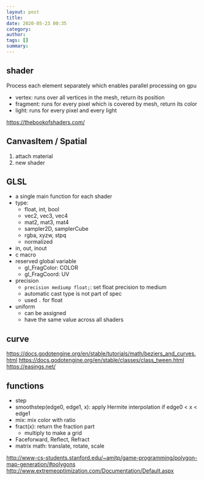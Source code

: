 ```yaml
---
layout: post
title: 
date: 2020-05-23 00:35
category: 
author: 
tags: []
summary: 
---
```


## shader

Process each element separately which enables parallel processing on gpu

* vertex: runs over all vertices in the mesh,
  return its position
* fragment: runs for every pixel which is covered by mesh,
  return its color
* light: runs for every pixel and every light

https://thebookofshaders.com/

## CanvasItem / Spatial

1. attach material
2. new shader


## GLSL

* a single main function for each shader
* type: 
  * float, int, bool
  * vec2, vec3, vec4
  * mat2, mat3, mat4
  * sampler2D, samplerCube
  * rgba, xyzw, stpq
  * normalized
* in, out, inout
* c macro
* reserved global variable
  * gl_FragColor: COLOR
  * gl_FragCoord: UV
* precision
  * `precision mediump float;`: set float precision to medium
  * automatic cast type is not part of spec
  * used `.` for float
* uniform
  * can be assigned
  * have the same value across all shaders

## curve

https://docs.godotengine.org/en/stable/tutorials/math/beziers_and_curves.html
https://docs.godotengine.org/en/stable/classes/class_tween.html
https://easings.net/

## functions

* step
* smoothstep(edge0, edge1, x): apply Hermite interpolation if edge0 < x < edge1
* mix: mix color with ratio
* fract(x): return the fraction part
  * multiply to make a grid
* Faceforward, Reflect, Refract
* matrix math: translate, rotate, scale

http://www-cs-students.stanford.edu/~amitp/game-programming/polygon-map-generation/#polygons
http://www.extremeoptimization.com/Documentation/Default.aspx
